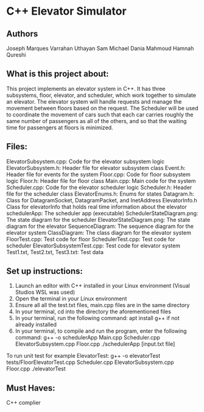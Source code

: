 # C++ Elevator Simulator

## Authors
Joseph Marques
Varrahan Uthayan
Sam Michael
Dania Mahmoud
Hamnah Qureshi

## What is this project about:
This project implements an elevator system in C++. It has three subsystems, floor, elevator, and scheduler, which work together to simulate an elevator. 
The elevator system will handle requests and manage the movement between floors based on the request.
The Scheduler will be used to coordinate the movement of cars such that each car carries roughly the same number of passengers as all of the others, 
and so that the waiting time for passengers at floors is minimized.

## Files:
ElevatorSubsystem.cpp: Code for the elevator subsystem logic
ElevatorSubsystem.h: Header file for elevator subsystem class
Event.h: Header file for events for the system
Floor.cpp: Code for floor subsystem logic
Floor.h: Header file for floor class
Main.cpp: Main code for the system
Scheduler.cpp: Code for the elevator scheduler logic
Scheduler.h: Header file for the scheduler class
ElevatorEnums.h: Enums for states
Datagram.h: Class for DatagramSocket, DatagramPacket, and InetAddress
ElevatorInfo.h Class for elevatorInfo that holds real time information about the elevator
schedulerApp: The scheduler app (executable)
SchedulerStateDiagram.png: The state diagram for the scheduler
ElevatorStateDiagram.png: The state diagram for the elevator
SequenceDiagram: The sequence diagram for the elevator system
ClassDiagram: The class diagram for the elevator system
FloorTest.cpp: Test code for floor
SchedulerTest.cpp: Test code for scheduler
ElevatorSubsystemTest.cpp: Test code for elevator system
Test1.txt, Test2.txt, Test3.txt: Test data

## Set up instructions:
1. Launch an editor with C++ installed in your Linux environment (Visual Studios WSL was used)
2. Open the terminal in your Linux environment
3. Ensure all all the test<x>.txt files, main.cpp files are in the same directory
3. In your terminal, cd into the directory the aforementioned files
4. In your terminal, run the following command: apt install g++ if not already installed
5. In your terminal, to compile and run the program, enter the following command:
g++ -o schedulerApp Main.cpp Scheduler.cpp ElevatorSubsystem.cpp Floor.cpp 
./schedulerApp [input.txt file]

To run unit test for example ElevatorTest:
g++ -o elevatorTest tests/FloorElevatorTest.cpp Scheduler.cpp ElevatorSubsystem.cpp Floor.cpp
./elevatorTest

## Must Haves:
C++ complier